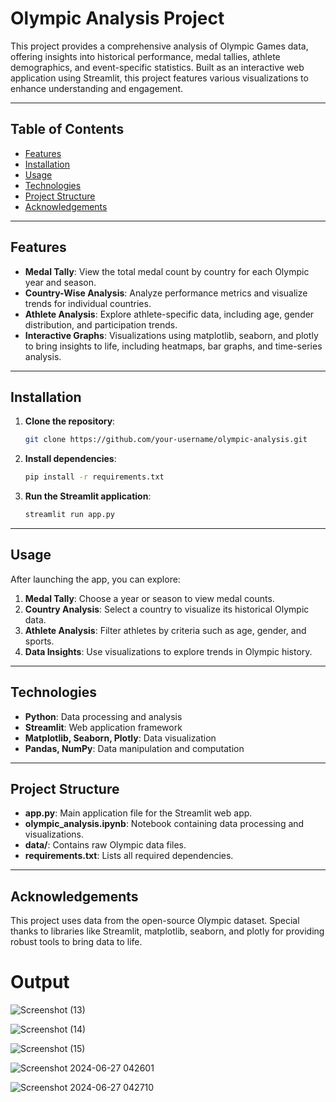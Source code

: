 # Olympic Analysis Project

This project provides a comprehensive analysis of Olympic Games data, offering insights into historical performance, medal tallies, athlete demographics, and event-specific statistics. Built as an interactive web application using Streamlit, this project features various visualizations to enhance understanding and engagement.

---

## Table of Contents
- [Features](#features)
- [Installation](#installation)
- [Usage](#usage)
- [Technologies](#technologies)
- [Project Structure](#project-structure)
- [Acknowledgements](#acknowledgements)

---

## Features

- **Medal Tally**: View the total medal count by country for each Olympic year and season.
- **Country-Wise Analysis**: Analyze performance metrics and visualize trends for individual countries.
- **Athlete Analysis**: Explore athlete-specific data, including age, gender distribution, and participation trends.
- **Interactive Graphs**: Visualizations using matplotlib, seaborn, and plotly to bring insights to life, including heatmaps, bar graphs, and time-series analysis.

---

## Installation

1. **Clone the repository**:
    ```bash
    git clone https://github.com/your-username/olympic-analysis.git
    ```
2. **Install dependencies**:
    ```bash
    pip install -r requirements.txt
    ```

3. **Run the Streamlit application**:
    ```bash
    streamlit run app.py
    ```

---

## Usage

After launching the app, you can explore:

1. **Medal Tally**: Choose a year or season to view medal counts.
2. **Country Analysis**: Select a country to visualize its historical Olympic data.
3. **Athlete Analysis**: Filter athletes by criteria such as age, gender, and sports.
4. **Data Insights**: Use visualizations to explore trends in Olympic history.

---

## Technologies

- **Python**: Data processing and analysis
- **Streamlit**: Web application framework
- **Matplotlib, Seaborn, Plotly**: Data visualization
- **Pandas, NumPy**: Data manipulation and computation

---

## Project Structure

- **app.py**: Main application file for the Streamlit web app.
- **olympic_analysis.ipynb**: Notebook containing data processing and visualizations.
- **data/**: Contains raw Olympic data files.
- **requirements.txt**: Lists all required dependencies.

---

## Acknowledgements

This project uses data from the open-source Olympic dataset. Special thanks to libraries like Streamlit, matplotlib, seaborn, and plotly for providing robust tools to bring data to life.


# Output

![Screenshot (13)](https://github.com/satya-prakash-nanda/Olympic-Analysis/assets/119866106/3e6c7f91-0c39-41cd-bb09-a6eafb0e3f3c)

![Screenshot (14)](https://github.com/satya-prakash-nanda/Olympic-Analysis/assets/119866106/830e916c-dcf0-4021-a48b-ff66a81afaa8)

![Screenshot (15)](https://github.com/satya-prakash-nanda/Olympic-Analysis/assets/119866106/8326b387-7ddc-4822-8962-0bd111ea588f)

![Screenshot 2024-06-27 042601](https://github.com/satya-prakash-nanda/Olympic-Analysis/assets/119866106/edd5059d-701b-4920-9f9b-4bc8dfb245a8)

![Screenshot 2024-06-27 042710](https://github.com/satya-prakash-nanda/Olympic-Analysis/assets/119866106/80826ed7-bef4-4462-88d5-0764b3afc2a1)
